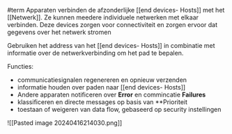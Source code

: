#term 
Apparaten verbinden de afzonderlijke [[end devices-  Hosts]] met het [[Netwerk]]. Ze kunnen meedere individuele netwerken met elkaar verbinden. Deze devices zorgen voor connectiviteit en zorgen ervoor dat gegevens over het netwerk stromen 

Gebruiken het address van het  [[end devices-  Hosts]] in combinatie met informatie over de netwerkverbinding om het pad te bepalen.

Functies: 
- communicatiesignalen regenereren en opnieuw verzenden
- informatie houden over paden naar [[end devices-  Hosts]] 
- Andere apparaten notificeren over **Error** en commincatie **Failures**
- klassificeren en directe messages op basis van **Prioriteit
- toestaan of weigeren van data flow, gebaseerd op security instellingen 

![[Pasted image 20240416214030.png]]
